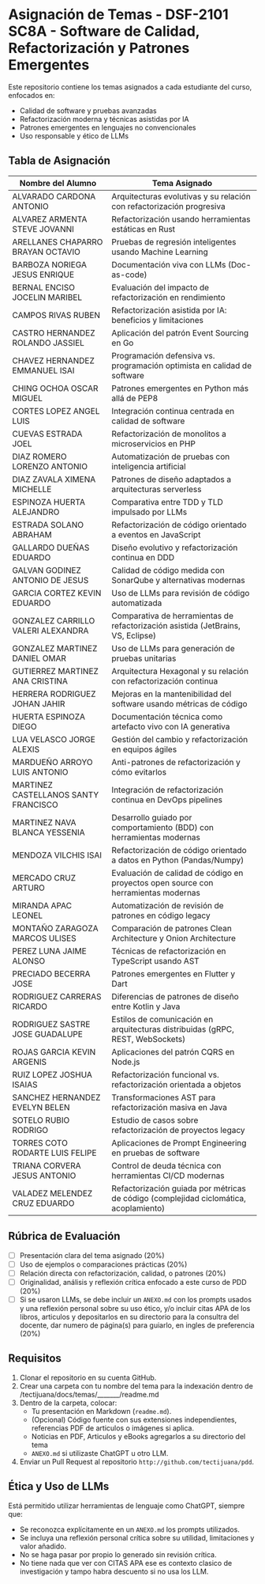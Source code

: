 # Asignación de Temas - DSF-2101 SC8A - Software de Calidad, Refactorización y Patrones Emergentes

Este repositorio contiene los temas asignados a cada estudiante del curso, enfocados en:

- Calidad de software y pruebas avanzadas
- Refactorización moderna y técnicas asistidas por IA
- Patrones emergentes en lenguajes no convencionales
- Uso responsable y ético de LLMs

## Tabla de Asignación
| Nombre del Alumno | Tema Asignado |
|-------------------|---------------|
| ALVARADO CARDONA ANTONIO | Arquitecturas evolutivas y su relación con refactorización progresiva |
| ALVAREZ ARMENTA STEVE JOVANNI | Refactorización usando herramientas estáticas en Rust |
| ARELLANES CHAPARRO BRAYAN OCTAVIO | Pruebas de regresión inteligentes usando Machine Learning |
| BARBOZA NORIEGA JESUS ENRIQUE | Documentación viva con LLMs (Doc-as-code) |
| BERNAL ENCISO JOCELIN MARIBEL | Evaluación del impacto de refactorización en rendimiento |
| CAMPOS RIVAS RUBEN | Refactorización asistida por IA: beneficios y limitaciones |
| CASTRO HERNANDEZ ROLANDO JASSIEL | Aplicación del patrón Event Sourcing en Go |
| CHAVEZ HERNANDEZ EMMANUEL ISAI | Programación defensiva vs. programación optimista en calidad de software |
| CHING OCHOA OSCAR MIGUEL | Patrones emergentes en Python más allá de PEP8 |
| CORTES LOPEZ ANGEL LUIS | Integración continua centrada en calidad de software |
| CUEVAS ESTRADA JOEL | Refactorización de monolitos a microservicios en PHP |
| DIAZ ROMERO LORENZO ANTONIO | Automatización de pruebas con inteligencia artificial |
| DIAZ ZAVALA XIMENA MICHELLE | Patrones de diseño adaptados a arquitecturas serverless |
| ESPINOZA HUERTA ALEJANDRO | Comparativa entre TDD y TLD impulsado por LLMs |
| ESTRADA SOLANO ABRAHAM | Refactorización de código orientado a eventos en JavaScript |
| GALLARDO DUEÑAS EDUARDO | Diseño evolutivo y refactorización continua en DDD |
| GALVAN GODINEZ ANTONIO DE JESUS | Calidad de código medida con SonarQube y alternativas modernas |
| GARCIA CORTEZ KEVIN EDUARDO | Uso de LLMs para revisión de código automatizada |
| GONZALEZ CARRILLO VALERI ALEXANDRA | Comparativa de herramientas de refactorización asistida (JetBrains, VS, Eclipse) |
| GONZALEZ MARTINEZ DANIEL OMAR | Uso de LLMs para generación de pruebas unitarias |
| GUTIERREZ MARTINEZ ANA CRISTINA | Arquitectura Hexagonal y su relación con refactorización continua |
| HERRERA RODRIGUEZ JOHAN JAHIR | Mejoras en la mantenibilidad del software usando métricas de código |
| HUERTA ESPINOZA DIEGO | Documentación técnica como artefacto vivo con IA generativa |
| LUA VELASCO JORGE ALEXIS | Gestión del cambio y refactorización en equipos ágiles |
| MARDUEÑO ARROYO LUIS ANTONIO | Anti-patrones de refactorización y cómo evitarlos |
| MARTINEZ CASTELLANOS SANTY FRANCISCO | Integración de refactorización continua en DevOps pipelines |
| MARTINEZ NAVA BLANCA YESSENIA | Desarrollo guiado por comportamiento (BDD) con herramientas modernas |
| MENDOZA VILCHIS ISAI | Refactorización de código orientado a datos en Python (Pandas/Numpy) |
| MERCADO CRUZ ARTURO | Evaluación de calidad de código en proyectos open source con herramientas modernas |
| MIRANDA APAC LEONEL | Automatización de revisión de patrones en código legacy |
| MONTAÑO ZARAGOZA MARCOS ULISES | Comparación de patrones Clean Architecture y Onion Architecture |
| PEREZ LUNA JAIME ALONSO | Técnicas de refactorización en TypeScript usando AST |
| PRECIADO BECERRA JOSE | Patrones emergentes en Flutter y Dart |
| RODRIGUEZ CARRERAS RICARDO | Diferencias de patrones de diseño entre Kotlin y Java |
| RODRIGUEZ SASTRE JOSE GUADALUPE | Estilos de comunicación en arquitecturas distribuidas (gRPC, REST, WebSockets) |
| ROJAS GARCIA KEVIN ARGENIS | Aplicaciones del patrón CQRS en Node.js |
| RUIZ LOPEZ JOSHUA ISAIAS | Refactorización funcional vs. refactorización orientada a objetos |
| SANCHEZ HERNANDEZ EVELYN BELEN | Transformaciones AST para refactorización masiva en Java |
| SOTELO RUBIO RODRIGO | Estudio de casos sobre refactorización de proyectos legacy |
| TORRES COTO RODARTE LUIS FELIPE | Aplicaciones de Prompt Engineering en pruebas de software |
| TRIANA CORVERA JESUS ANTONIO | Control de deuda técnica con herramientas CI/CD modernas |
| VALADEZ MELENDEZ CRUZ EDUARDO | Refactorización guiada por métricas de código (complejidad ciclomática, acoplamiento) |

## Rúbrica de Evaluación
- [ ] Presentación clara del tema asignado (20%)
- [ ] Uso de ejemplos o comparaciones prácticas (20%)
- [ ] Relación directa con refactorización, calidad, o patrones (20%)
- [ ] Originalidad, análisis y reflexión crítica enfocado a este curso de PDD (20%)
- [ ] Si se usaron LLMs, se debe incluir un `ANEXO.md` con los prompts usados y una reflexión personal sobre su uso ético, y/o incluir citas APA de los libros, articulos y depositarlos en su directorio para la consultra del docente, dar numero de página(s) para guiarlo, en ingles de preferencia (20%)

## Requisitos
1. Clonar el repositorio en su cuenta GitHub.
2. Crear una carpeta con tu nombre del tema para la indexación dentro de /tectijuana/docs/temas/_______/readme.md
3. Dentro de la carpeta, colocar:
   - Tu presentación en Markdown (`readme.md`).
   - (Opcional) Código fuente con sus extensiones independientes, referencias PDF de articulos o imágenes si aplica.
   - Noticias en PDF, Articulos y eBooks agregarlos a su directorio del tema
   - `ANEXO.md` si utilizaste ChatGPT u otro LLM.
4. Enviar un Pull Request al repositorio `http://github.com/tectijuana/pdd`.

## Ética y Uso de LLMs
Está permitido utilizar herramientas de lenguaje como ChatGPT, siempre que:
- Se reconozca explícitamente en un `ANEXO.md` los prompts utilizados.
- Se incluya una reflexión personal crítica sobre su utilidad, limitaciones y valor añadido.
- No se haga pasar por propio lo generado sin revisión crítica.
- No tiene nada que ver con CITAS APA ese es contexto clasico de investigación y tampo habra descuento si no usa los LLM.
